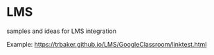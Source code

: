 # LMS
samples and ideas for LMS integration

Example: https://trbaker.github.io/LMS/GoogleClassroom/linktest.html
